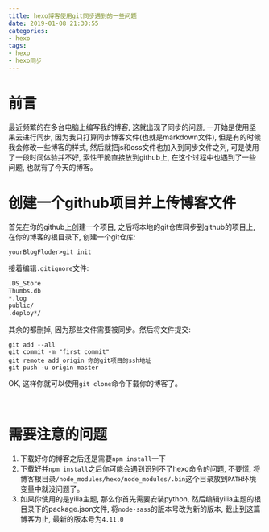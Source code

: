 ```yaml
---
title: hexo博客使用git同步遇到的一些问题
date: 2019-01-08 21:30:55
categories:
- hexo
tags:
- hexo
- hexo同步
---
```


# 前言

最近频繁的在多台电脑上编写我的博客, 这就出现了同步的问题, 一开始是使用坚果云进行同步, 因为我只打算同步博客文件(也就是markdown文件), 但是有的时候我会修改一些博客的样式, 然后就把js和css文件也加入到同步文件之列, 可是使用了一段时间体验并不好, 索性干脆直接放到github上, 在这个过程中也遇到了一些问题, 也就有了今天的博客。

<!--more-->

# 创建一个github项目并上传博客文件

首先在你的github上创建一个项目, 之后将本地的git仓库同步到github的项目上, 在你的博客的根目录下, 创建一个git仓库:
```shell
yourBlogFloder>git init
```
接着编辑`.gitignore`文件:
```txt
.DS_Store
Thumbs.db
*.log
public/
.deploy*/
```
其余的都删掉, 因为那些文件需要被同步。然后将文件提交:
```shell
git add --all
git commit -m "first commit"
git remote add origin 你的git项目的ssh地址
git push -u origin master
```
OK, 这样你就可以使用`git clone`命令下载你的博客了。

<br>

# 需要注意的问题

1. 下载好你的博客之后还是需要`npm install`一下
2. 下载好并`npm install`之后你可能会遇到识别不了hexo命令的问题, 不要慌, 将博客根目录`/node_modules/hexo/node_modules/.bin`这个目录放到`PATH`环境变量中就没问题了。
3. 如果你使用的是yilia主题, 那么你首先需要安装python, 然后编辑yilia主题的根目录下的package.json文件, 将`node-sass`的版本号改为新的版本, 截止到这篇博客为止, 最新的版本号为`4.11.0`